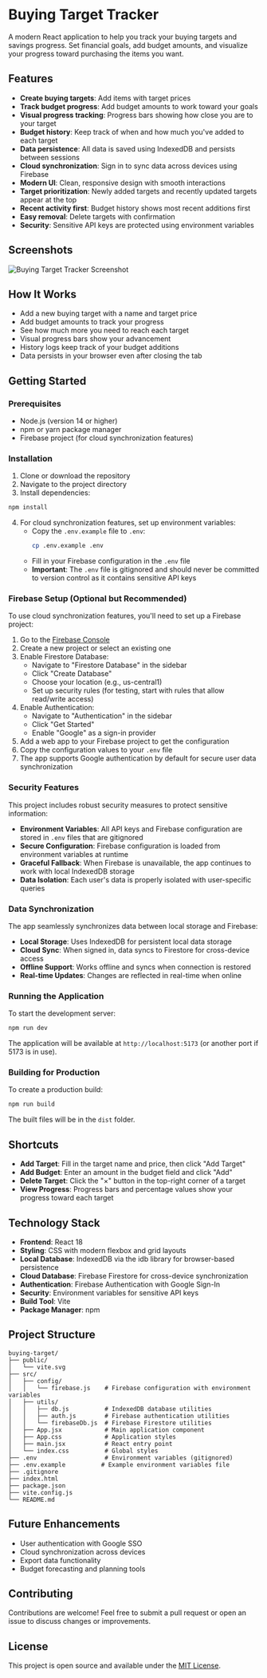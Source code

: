 # Buying Target Tracker

A modern React application to help you track your buying targets and savings progress. Set financial goals, add budget amounts, and visualize your progress toward purchasing the items you want.

## Features

- **Create buying targets**: Add items with target prices
- **Track budget progress**: Add budget amounts to work toward your goals
- **Visual progress tracking**: Progress bars showing how close you are to your target
- **Budget history**: Keep track of when and how much you've added to each target
- **Data persistence**: All data is saved using IndexedDB and persists between sessions
- **Cloud synchronization**: Sign in to sync data across devices using Firebase
- **Modern UI**: Clean, responsive design with smooth interactions
- **Target prioritization**: Newly added targets and recently updated targets appear at the top
- **Recent activity first**: Budget history shows most recent additions first
- **Easy removal**: Delete targets with confirmation
- **Security**: Sensitive API keys are protected using environment variables

## Screenshots

![Buying Target Tracker Screenshot](./screenshots/screenshot.png)

## How It Works

- Add a new buying target with a name and target price
- Add budget amounts to track your progress
- See how much more you need to reach each target
- Visual progress bars show your advancement
- History logs keep track of your budget additions
- Data persists in your browser even after closing the tab

## Getting Started

### Prerequisites

- Node.js (version 14 or higher)
- npm or yarn package manager
- Firebase project (for cloud synchronization features)

### Installation

1. Clone or download the repository
2. Navigate to the project directory
3. Install dependencies:

```bash
npm install
```

4. For cloud synchronization features, set up environment variables:
   - Copy the `.env.example` file to `.env`:
     ```bash
     cp .env.example .env
     ```
   - Fill in your Firebase configuration in the `.env` file
   - **Important**: The `.env` file is gitignored and should never be committed to version control as it contains sensitive API keys

### Firebase Setup (Optional but Recommended)

To use cloud synchronization features, you'll need to set up a Firebase project:

1. Go to the [Firebase Console](https://console.firebase.google.com/)
2. Create a new project or select an existing one
3. Enable Firestore Database:
   - Navigate to "Firestore Database" in the sidebar
   - Click "Create Database"
   - Choose your location (e.g., us-central1)
   - Set up security rules (for testing, start with rules that allow read/write access)
4. Enable Authentication:
   - Navigate to "Authentication" in the sidebar
   - Click "Get Started"
   - Enable "Google" as a sign-in provider
5. Add a web app to your Firebase project to get the configuration
6. Copy the configuration values to your `.env` file
7. The app supports Google authentication by default for secure user data synchronization

### Security Features

This project includes robust security measures to protect sensitive information:

- **Environment Variables**: All API keys and Firebase configuration are stored in `.env` files that are gitignored
- **Secure Configuration**: Firebase configuration is loaded from environment variables at runtime
- **Graceful Fallback**: When Firebase is unavailable, the app continues to work with local IndexedDB storage
- **Data Isolation**: Each user's data is properly isolated with user-specific queries

### Data Synchronization

The app seamlessly synchronizes data between local storage and Firebase:

- **Local Storage**: Uses IndexedDB for persistent local data storage
- **Cloud Sync**: When signed in, data syncs to Firestore for cross-device access
- **Offline Support**: Works offline and syncs when connection is restored
- **Real-time Updates**: Changes are reflected in real-time when online

### Running the Application

To start the development server:

```bash
npm run dev
```

The application will be available at `http://localhost:5173` (or another port if 5173 is in use).

### Building for Production

To create a production build:

```bash
npm run build
```

The built files will be in the `dist` folder.

## Shortcuts

- **Add Target**: Fill in the target name and price, then click "Add Target"
- **Add Budget**: Enter an amount in the budget field and click "Add"
- **Delete Target**: Click the "×" button in the top-right corner of a target
- **View Progress**: Progress bars and percentage values show your progress toward each target

## Technology Stack

- **Frontend**: React 18
- **Styling**: CSS with modern flexbox and grid layouts
- **Local Database**: IndexedDB via the idb library for browser-based persistence
- **Cloud Database**: Firebase Firestore for cross-device synchronization
- **Authentication**: Firebase Authentication with Google Sign-In
- **Security**: Environment variables for sensitive API keys
- **Build Tool**: Vite
- **Package Manager**: npm

## Project Structure

```
buying-target/
├── public/
│   └── vite.svg
├── src/
│   ├── config/
│   │   └── firebase.js    # Firebase configuration with environment variables
│   ├── utils/
│   │   ├── db.js          # IndexedDB database utilities
│   │   ├── auth.js        # Firebase authentication utilities
│   │   └── firebaseDb.js  # Firebase Firestore utilities
│   ├── App.jsx            # Main application component
│   ├── App.css            # Application styles
│   ├── main.jsx           # React entry point
│   └── index.css          # Global styles
├── .env                   # Environment variables (gitignored)
├── .env.example          # Example environment variables file
├── .gitignore
├── index.html
├── package.json
├── vite.config.js
└── README.md
```

## Future Enhancements

- User authentication with Google SSO
- Cloud synchronization across devices
- Export data functionality
- Budget forecasting and planning tools

## Contributing

Contributions are welcome! Feel free to submit a pull request or open an issue to discuss changes or improvements.

## License

This project is open source and available under the [MIT License](LICENSE).